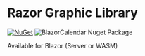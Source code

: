 # Razor Graphic Library

[![NuGet](https://img.shields.io/nuget/v/BlazorCalendar.svg)](https://www.nuget.org/packages/RazorGraphicLibrary)  ![BlazorCalendar Nuget Package](https://img.shields.io/nuget/dt/RazorGraphicLibrary)

Available for Blazor (Server or WASM)

